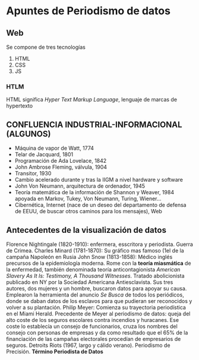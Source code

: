 # Apuntes de Periodismo de datos
## Web
Se compone de tres tecnologías
1. HTML
2. CSS
3. JS
### HTLM
HTML significa *Hyper Text Markup Language*, lenguaje de marcas de hypertexto
## CONFLUENCIA INDUSTRIAL-INFORMACIONAL (ALGUNOS)
- Máquina de vapor de Watt, 1774
- Telar de Jacquard, 1801
- Programación de Ada Lovelace, 1842
- John Ambrose Fleming, válvula, 1904
- Transitor, 1930
- Cambio acelerado durante y tras la IIGM a nivel hardware y software 
- John Von Neumann, arquitectura de ordenador, 1945
- Teoría matemática de la información de Shannon y Weaver, 1984 apoyada en Markov, Tukey, Von Neumann, Turing, Wiener...
- Cibernética, Internet (nace de un deseo del departamento de defensa de EEUU, de buscar otros caminos para los mensajes), Web
## Antecedentes de la visualización de datos
Florence Nightingale (1820-1910): enfermera, esscritora y periodista. Guerra de Crimea. 
Charles Minard (1781-1870): Su gráfico mas famoso (1el de la campaña Napoleón en Rusia
John Snow (1813-1858): Médico inglés precursos de la epidemiología moderna. Rome con la **teoría miasmática** de la enfermedad, también denominada teoría anticontagionista
*American Slavery As It Is: Testimony, A Thousand Witnesses*. Tratado abolicionista publicado en NY por la Sociedad Americana Antiesclavista. Sus tres autores, dos mujeres y un hombre, buscaron datos para apoyar su causa. Emplearon la herramienta del anuncio *Se Busca* de todos los periódicos, donde se daban datos de los esclavos para que pudieran ser reconocidos y volver a su plantación. 
Philip Meyer: Comienza su trayectoria periodística en el Miami Herald. Precedente de Meyer al periodismo de datos: queja del alto coste de los seguros escolares contra incendios y huracanes. Ese coste lo establecía un consejo de funcionarios, cruza los nombres del consejo con personas de empresas y da como resultado que el 65% de la financiación de las campañas electorales procedían de empresarios de seguros. Detroits Riots (1967, largo y cálido verano).
Periodismo de Precisión. 
**Término Periodista de Datos**
